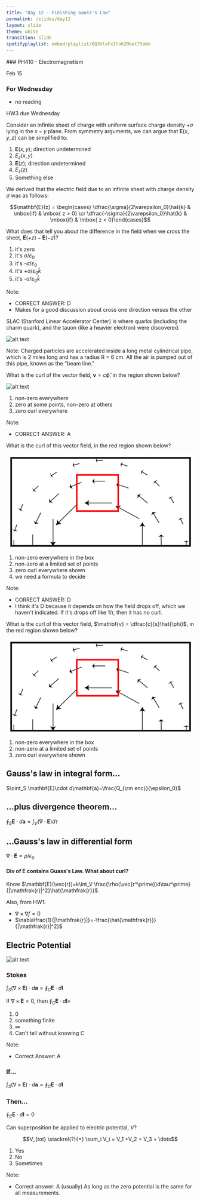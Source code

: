 ```yaml
---
title: "Day 12 - Finishing Gauss's Law"
permalink: /slides/day12
layout: slide
theme: white
transition: slide
spotifyplaylist: embed/playlist/0Q3VleFxIlnKZMoeC75aNn
---
```


<section data-markdown="">
### PH410 - Electromagnetism

Feb 15
<!--this doesn't work... {% include spotifyplaylist.html id=page.spotifyplaylist %}-->
</section>
<section data-markdown="">

### For Wednesday
- no reading

HW3 due Wednesday
	
</section>

<!--<section data-markdown>

Consider a cube of constant charge density centered at the origin.

**True or False**: I can use Gauss' Law to find the electric field directly above the center of the cube.

1. True and I can argue how we'd do it.
2. True. I'm sure we can, but I don't see how to just yet.
3. False. I'm pretty sure we can't, but I can't say exactly why.
4. False and I can argue why we can't do it.

</section>
<section data-markdown>
Consider a spherical Gaussian surface. What is the $d\mathbf{A}$ in $\int\int\mathbf{E}\cdot d\mathbf{A}$?

1. $r d\theta d\phi \hat{r}$
2. $r^2 d\theta d\phi \hat{r}$
3. $r \sin \theta d\theta d\phi \hat{r}$
4. $r^2 \sin \theta d\theta d\phi \hat{r}$
5. Something else

Note:
* Correct Answer: D
</section>-->


<section data-markdown>

Consider an infinite sheet of charge with uniform surface charge density $+\sigma$ lying in the $x-y$ plane. From symmetry arguments, we can argue that $\mathbf{E}(x,y,z)$ can be simplified to:

1. $\mathbf{E}(x,y)$; direction undetermined
2. $E_z(x,y)$
3. $\mathbf{E}(z)$; direction undetermined
4. $E_z(z)$
5. Something else

</section>

<section data-markdown>

We derived that the electric field due to an infinite sheet with charge density $\sigma$ was as follows:

$$\mathbf{E}(z) = \begin{cases} \dfrac{\sigma}{2\varepsilon_0}\hat{k} & \mbox{if} & \mbox{ z > 0} \cr \dfrac{-\sigma}{2\varepsilon_0}\hat{k} & \mbox{if} & \mbox{ z < 0}\end{cases}$$

What does that tell you about the difference in the field when we cross the sheet, $\mathbf{E}(+z)-\mathbf{E}(-z)$?

1. it's zero
2. it's ${\sigma}/{\varepsilon_0}$
3. it's -${\sigma}/{\varepsilon_0}$
4. it's +${\sigma}/{\varepsilon_0} \hat{k}$
5. it's -${\sigma}/{\varepsilon_0} \hat{k}$

Note:
* CORRECT ANSWER: D
* Makes for a good discussion about cross one direction versus the other

</section>
<section data-markdown>

SLAC (Stanford Linear Accelerator Center) is where quarks (including the charm
quark), and the tauon (like a heavier electron) were discovered.

![alt text](../images/d8-slac_overhead.jpg "Logo Title Text 1")

Note: Charged particles are accelerated inside a long metal cylindrical pipe, which is 2 miles long and has a radius R = 6 cm. All the air is pumped out of this pipe, known as the "beam line."
</section>

<section data-markdown>

What is the curl of the vector field, $\mathbf{v}= c\hat{\phi}$, in the region shown below?

![alt text](../images/d10-c_phi_field.png "Logo Title Text 1")

1. non-zero everywhere
2. zero at some points, non-zero at others
3. zero curl everywhere

Note:
* CORRECT ANSWER: A

</section>


<section data-markdown>

What is the curl of this vector field, in the red region shown below?

![alt text](../images/curl_red_box.png "Logo Title Text 1")

1. non-zero everywhere in the box
2. non-zero at a limited set of points
3. zero curl everywhere shown
4. we need a formula to decide

Note:
* CORRECT ANSWER: D
* I think it's D because it depends on how the field drops off, which we haven't indicated. If it's drops off like 1/r, then it has no curl.
</section>

<section data-markdown>

What is the curl of this vector field, $\mathbf{v} = \dfrac{c}{s}\hat{\phi}$, in the red region shown below?

![alt text](../images/curl_red_box.png "Logo Title Text 1")

1. non-zero everywhere in the box
2. non-zero at a limited set of points
3. zero curl everywhere shown

</section>


<section data-markdown>

## Gauss's law in integral form...

$\oint_S \mathbf{E}\cdot d\mathbf{a}=\frac{Q_{\rm enc}}{\epsilon_0}$

## ...plus divergence theorem...

$\oint_S \mathbf{E}\cdot d\mathbf{a}=\int_V\left( \nabla\cdot \mathbf{E}\right) d\tau$

## ...Gauss's law in differential form

$\nabla\cdot\mathbf{E}=\rho/\epsilon_0$


</section>
<section data-markdown>

#### Div of $\mathbf{E}$ contains Guass's Law. What about curl?
Know $\mathbf{E}(\vec{r})=k\int_V \frac{\rho(\vec{r^\prime})d\tau^\prime}{|\mathfrak{r}|^2}\hat{\mathfrak{r}}$.

Also, from HW1:
- $\nabla\times\nabla f=0$
- $\nabla\frac{1}{|\mathfrak{r}|}=-\frac{\hat{\mathfrak{r}}}{|\mathfrak{r}|^2}$

</section>
<!--<section data-markdown>

Consider a vector field $\mathbf{F}$. If the curl of that vector field is zero ($\nabla \times \mathbf{F} = 0$), which of the following are true?

I. $\int \nabla \times \mathbf{F} \cdot d\mathbf{A} = 0$<br>

II. $\oint \mathbf{F} \cdot d\mathbf{l} = 0$<br>

III. $\int_A^B \mathbf{F} \cdot d\mathbf{l}_1$ = $\int_A^B \mathbf{F} \cdot d\mathbf{l}_2$<br>

IV. $\vec{F}$ is the gradient of some scalar function $f$, $\vec{F} = \nabla f$.

1. Only I
2. I and II
3. II and III
4. I, II, and III
5. Some other combination


</section>

<section data-markdown>

Is the following mathematical operation ok?

$$\nabla \times \left(\dfrac{1}{4\pi\epsilon_0}\int\int\int_V \dfrac{\rho(\mathbf{r}')d\tau'}{\mathfrak{R}^2}\hat{\mathfrak{R}}\right) = $$
$$\dfrac{1}{4\pi\epsilon_0}\int\int\int_V \left(\nabla \times\dfrac{\rho(\mathbf{r}')d\tau'}{\mathfrak{R}^2}\hat{\mathfrak{R}}\right)
$$

1. Yup. It's just fine and I can say why
2. I think it's fine, but I'm not sure I know why
3. No, we can't exchange the curl and an integral!
4. I'm not sure.


</section>

<section data-markdown>

Is it mathematically ok to do this?

$$\mathbf{E} = \dfrac{1}{4\pi\varepsilon_0}\int_V\rho(\mathbf{r}')d\tau'\left(-\nabla\dfrac{1}{\mathfrak{R}}\right)$$

$$\longrightarrow \mathbf{E} =-\nabla\left( \dfrac{1}{4\pi\varepsilon_0}\int_V\rho(\mathbf{r}')d\tau'\dfrac{1}{\mathfrak{R}}\right)$$

1. Yes
2. No
3. ???

Note:
* Correct Answer: A
</section>-->

<section data-markdown>

## Electric Potential

![alt text](../images/d9-lightning.jpg "Logo Title Text 1")

</section>
<section data-markdown>

### Stokes

$\int_S\left(\nabla\times\mathbf{E}\right)\cdot d\mathbf{a}=\oint_C\mathbf{E}\cdot d\mathbf{l}$
</section>

<section data-markdown>

If $\nabla \times \mathbf{E} = 0$, then $\oint_C \mathbf{E} \cdot d\mathbf{l} =$

1. 0
2. something finite
3. $\infty$
4. Can't tell without knowing $C$

Note:
* Correct Answer: A

</section>
<section data-markdown>

### If...

$\int_S\left(\nabla\times\mathbf{E}\right)\cdot d\mathbf{a}=\oint_C\mathbf{E}\cdot d\mathbf{l}$

### Then...

$\oint_C\mathbf{E}\cdot d\mathbf{l}=0$

</section>
<section data-markdown>

Can superposition be applied to electric potential, $V$?

$$V_{tot} \stackrel{?}{=} \sum_i V_i = V_1 +V_2 + V_3 + \dots$$

1. Yes
2. No
3. Sometimes

Note:
* Correct answer: A (usually)
As long as the zero potential is the same for all measurements.

</section>
